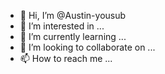 - 👋 Hi, I’m @Austin-yousub
- 👀 I’m interested in ...
- 🌱 I’m currently learning ...
- 💞️ I’m looking to collaborate on ...
- 📫 How to reach me ...

<!---
Austin-yousub/Austin-yousub is a ✨ special ✨ repository because its `README.md` (this file) appears on your GitHub profile.
You can click the Preview link to take a look at your changes.
--->

